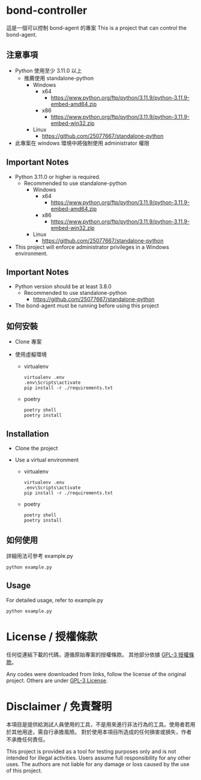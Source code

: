 # bond-controller

這是一個可以控制 bond-agent 的專案
This is a project that can control the bond-agent.

## 注意事項
* Python 使用至少 3.11.0 以上
  * 推薦使用 standalone-python
    * Windows
      * x64
        * https://www.python.org/ftp/python/3.11.9/python-3.11.9-embed-amd64.zip
      * x86
        * https://www.python.org/ftp/python/3.11.9/python-3.11.9-embed-win32.zip
    * Linux
      * https://github.com/25077667/standalone-python
* 此專案在 windows 環境中將強制使用 administrator 權限

## Important Notes
* Python 3.11.0 or higher is required.
  * Recommended to use standalone-python
    * Windows
      * x64
        * https://www.python.org/ftp/python/3.11.9/python-3.11.9-embed-amd64.zip
      * x86
        * https://www.python.org/ftp/python/3.11.9/python-3.11.9-embed-win32.zip
    * Linux
      * https://github.com/25077667/standalone-python
* This project will enforce administrator privileges in a Windows environment.

## Important Notes
* Python version should be at least 3.8.0
  * Recommended to use standalone-python
    * https://github.com/25077667/standalone-python
* The bond-agent must be running before using this project

## 如何安裝

* Clone 專案
  
* 使用虛擬環境
  * virtualenv
  
    ```shell
    virtualenv .env
    .env\Scripts\activate
    pip install -r ./requirements.txt
    ```

  * poetry

    ```shell
    poetry shell
    poetry install
    ```

## Installation
* Clone the project
* Use a virtual environment

  * virtualenv

    ```shell
    virtualenv .env
    .env\Scripts\activate
    pip install -r ./requirements.txt
    ```

  * poetry

    ```shell
    poetry shell
    poetry install
    ```


## 如何使用

詳細用法可參考 example.py

```shell
python example.py
```

## Usage

For detailed usage, refer to example.py

```shell
python example.py
```

# License / 授權條款

任何從連結下載的代碼，遵循原始專案的授權條款。
其他部分依據 [GPL-3 授權條款](/LICENSE)。

Any codes were downloaded from links, follow the license of the original project.
Others are under [GPL-3 License](/LICENSE).

# Disclaimer / 免責聲明

本項目是提供給測試人員使用的工具，不是用來進行非法行為的工具。使用者若用於其他用途，需自行承擔風險。
對於使用本項目所造成的任何損害或損失，作者不承擔任何責任。

This project is provided as a tool for testing purposes only and is not intended for illegal activities. Users assume full responsibility for any other uses. The authors are not liable for any damage or loss caused by the use of this project.
